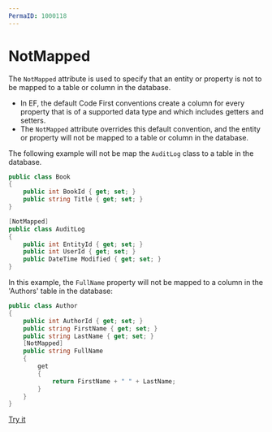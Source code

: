 ```yaml
---
PermaID: 1000118
---
```


# NotMapped

The `NotMapped` attribute is used to specify that an entity or property is not to be mapped to a table or column in the database. 

 - In EF, the default Code First conventions create a column for every property that is of a supported data type and which includes getters and setters. 
 - The `NotMapped` attribute overrides this default convention, and the entity or property will not be mapped to a table or column in the database. 

The following example will not be map the `AuditLog` class to a table in the database.

```csharp
public class Book
{
    public int BookId { get; set; }
    public string Title { get; set; }
}

[NotMapped]
public class AuditLog
{
    public int EntityId { get; set; }
    public int UserId { get; set; }
    public DateTime Modified { get; set; }
}
```

In this example, the `FullName` property will not be mapped to a column in the 'Authors' table in the database:

```csharp
public class Author
{
    public int AuthorId { get; set; }
    public string FirstName { get; set; }
    public string LastName { get; set; }
    [NotMapped]
    public string FullName 
    {
    	get
    	{
            return FirstName + " " + LastName;
    	}
    }
}
```

[Try it](https://dotnetfiddle.net/WlzYdz)